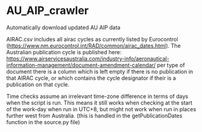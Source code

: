 # AU_AIP_crawler
 Automatically download updated AU AIP data 

AIRAC.csv includes all airac cycles as currently listed by Eurocontrol (https://www.nm.eurocontrol.int/RAD/common/airac_dates.html). The Australian publication cycle is published here: https://www.airservicesaustralia.com/industry-info/aeronautical-information-management/document-amendment-calendar/ per type of document there is a column which is left empty if there is no publication in that AIRAC cycle, or which contains the cycle designator if their is a publication on that cycle.

Time checks assume an irrelevant time-zone difference in terms of days when the script is run. This means it still works when checking at the start of the work-day when run in UTC+8, but might not work when run in places further west from Australia. (this is handled in the getPublicationDates function in the source.py file)

